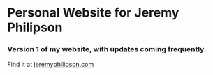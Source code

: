 # Personal Website for Jeremy Philipson

### Version 1 of my website, with updates coming frequently.

Find it at [jeremyphilipson.com](jeremyphilipson.com)
